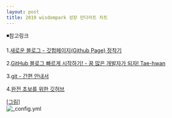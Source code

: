 ```yaml
---
layout: post
title: 2019 wisdompark 성장 만다라트 차트 
---
```

◾참고링크

1.[새로운 블로그 - 깃헙페이지(Github Page) 정착기](https://hyungyunlim.github.io/2017-06-11/start-blogging)

2.[GitHub 블로그 빠르게 시작하기! - 꿈 많은 개발자가 되자! Tae-hwan](https://thdev.net/653)

3.[git - 간편 안내서](https://rogerdudler.github.io/git-guide/index.ko.html)

4.[완전 초보를 위한 깃허브](https://nolboo.kim/blog/2013/10/06/github-for-beginner/)

[[그림]](https://wisdompark.github.io/images/2019_만다라트캡쳐.PNG)      
![_config.yml]({{site.baseurl}}/images/2019_만다라트캡쳐.PNG)


  
